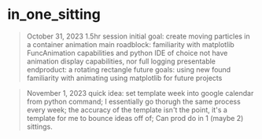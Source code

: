 # in_one_sitting

> October 31, 2023
1.5hr session
initial goal: create moving particles in a container animation
main roadblock: familiarity with matplotlib FuncAnimation capabilities and python IDE of choice not have animation display capabilities, nor full logging
presentable endproduct: a rotating rectangle
future goals: using new found familiarity with animating using matplotlib for future projects

> November 1, 2023
quick idea: set template week into google calendar from python command; I essentially go thorugh the same process every week; the accuracy of the template isn't the point, it's a template for me to bounce ideas off of; Can prod do in 1 (maybe 2) sittings.
